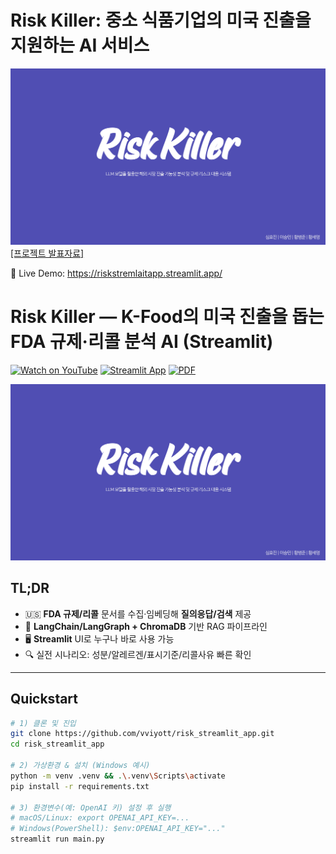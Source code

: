 # Risk Killer: 중소 식품기업의 미국 진출을 지원하는 AI 서비스

![썸네일](./Risk_Killer.png)
[[프로젝트 발표자료]](./Risk_killer.pdf)


🔗 Live Demo: https://riskstremlaitapp.streamlit.app/


# Risk Killer — K-Food의 미국 진출을 돕는 FDA 규제·리콜 분석 AI (Streamlit)

[![Watch on YouTube](https://img.shields.io/badge/YouTube-FF0000?logo=youtube&logoColor=white)](https://youtu.be/VIDEO_ID)
[![Streamlit App](https://img.shields.io/badge/Streamlit-App-green)](https://YOUR-APP-URL)
[![PDF](https://img.shields.io/badge/Slides-PDF-blue)](./Risk_killer.pdf)

<p align="center">
  <a href="./Risk_killer.pdf">
    <img src="./Risk_Killer.png" width="900" alt="Risk Killer 발표 썸네일 (클릭하면 PDF)">
  </a>
</p>

## TL;DR
- 🇺🇸 **FDA 규제/리콜** 문서를 수집·임베딩해 **질의응답/검색** 제공
- 🧠 **LangChain/LangGraph + ChromaDB** 기반 RAG 파이프라인
- 🖥️ **Streamlit** UI로 누구나 바로 사용 가능
- 🔍 실전 시나리오: 성분/알레르겐/표시기준/리콜사유 빠른 확인

---

## Quickstart

```bash
# 1) 클론 및 진입
git clone https://github.com/vviyott/risk_streamlit_app.git
cd risk_streamlit_app

# 2) 가상환경 & 설치 (Windows 예시)
python -m venv .venv && .\.venv\Scripts\activate
pip install -r requirements.txt

# 3) 환경변수(예: OpenAI 키) 설정 후 실행
# macOS/Linux: export OPENAI_API_KEY=...
# Windows(PowerShell): $env:OPENAI_API_KEY="..."
streamlit run main.py
